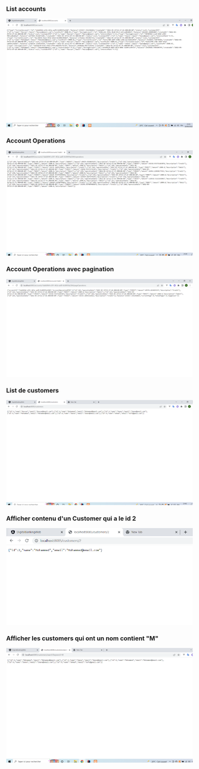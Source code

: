 <h3>List accounts</h3>
<img src="img/liste_accounts.PNG">
<h3>Account Operations</h3>
<img src="img/accountOperation.PNG">
<h3>Account Operations avec pagination</h3>
<img src="img/pageOperationaccount.PNG">
<h3>List de customers</h3>
<img src="img/listCustomers.PNG">
<h3>Afficher contenu d'un  Customer qui a le id 2</h3>
<img src="img/getcustomer.PNG">
<h3>Afficher les customers qui ont un nom contient "M"</h3>
<img src="img/searchcustomers.PNG">
